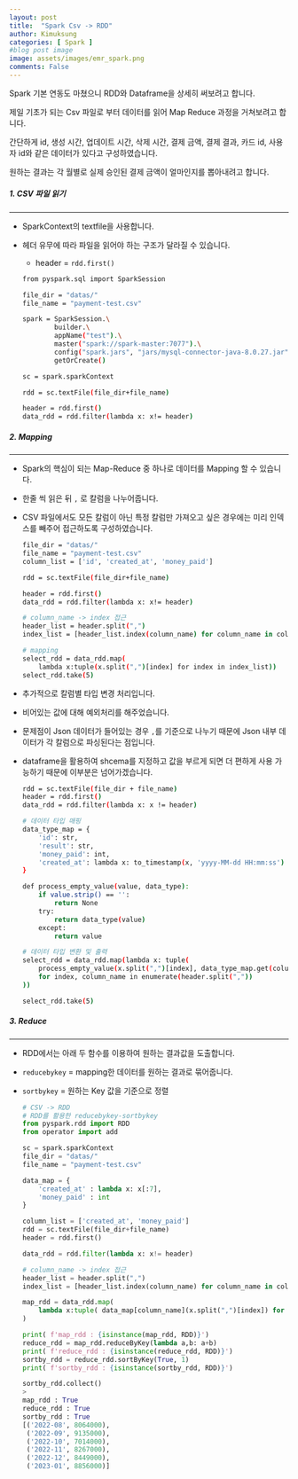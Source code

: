 ```yaml
---
layout: post
title:  "Spark Csv -> RDD"
author: Kimuksung
categories: [ Spark ]
#blog post image
image: assets/images/emr_spark.png
comments: False
---
```


Spark 기본 연동도 마쳤으니 RDD와 Dataframe을 상세히 써보려고 합니다.

제일 기초가 되는 Csv 파일로 부터 데이터를 읽어 Map Reduce 과정을 거쳐보려고 합니다.

간단하게 id, 생성 시간, 업데이트 시간, 삭제 시간, 결제 금액, 결제 결과, 카드 id, 사용자 id와 같은 데이터가 있다고 구성하였습니다.

원하는 결과는 각 월별로 실제 승인된 결제 금액이 얼마인지를 뽑아내려고 합니다.

##### 1. CSV 파일 읽기
---
- SparkContext의 textfile을 사용합니다.
- 헤더 유무에 따라 파일을 읽어야 하는 구조가 달라질 수 있습니다.
    - header = `rdd.first()`
    
    ```bash
    from pyspark.sql import SparkSession
    
    file_dir = "datas/"
    file_name = "payment-test.csv"
    
    spark = SparkSession.\
            builder.\
            appName("test").\
            master("spark://spark-master:7077").\
            config("spark.jars", "jars/mysql-connector-java-8.0.27.jar").\
            getOrCreate()
    
    sc = spark.sparkContext
    
    rdd = sc.textFile(file_dir+file_name)
    
    header = rdd.first()
    data_rdd = rdd.filter(lambda x: x!= header)
    ```
    

##### 2. Mapping
---
- Spark의 핵심이 되는 Map-Reduce 중 하나로 데이터를 Mapping 할 수 있습니다.
- 한줄 씩 읽은 뒤 `,` 로 칼럼을 나누어줍니다.
- CSV 파일에서도 모든 칼럼이 아닌 특정 칼럼만 가져오고 싶은 경우에는 미리 인덱스를 빼주어 접근하도록 구성하였습니다.
    
    ```bash
    file_dir = "datas/"
    file_name = "payment-test.csv"
    column_list = ['id', 'created_at', 'money_paid']
    
    rdd = sc.textFile(file_dir+file_name)
    
    header = rdd.first()
    data_rdd = rdd.filter(lambda x: x!= header)
    
    # column_name -> index 접근
    header_list = header.split(",")
    index_list = [header_list.index(column_name) for column_name in column_list]
    
    # mapping
    select_rdd = data_rdd.map(
        lambda x:tuple(x.split(",")[index] for index in index_list))
    select_rdd.take(5)
    ```
    
- 추가적으로 칼럼별 타입 변경 처리입니다.
- 비어있는 값에 대해 예외처리를 해주었습니다.
- 문제점이 Json 데이터가 들어있는 경우 `,`를 기준으로 나누기 때문에 Json 내부 데이터가 각 칼럼으로 파싱된다는 점입니다.
- dataframe을 활용하여 shcema를 지정하고 값을 부르게 되면 더 편하게 사용 가능하기 때문에 이부분은 넘어가겠습니다.
    
    ```bash
    rdd = sc.textFile(file_dir + file_name)
    header = rdd.first()
    data_rdd = rdd.filter(lambda x: x != header)
    
    # 데이터 타입 매핑
    data_type_map = {
        'id': str,
        'result': str,
        'money_paid': int,
        'created_at': lambda x: to_timestamp(x, 'yyyy-MM-dd HH:mm:ss')
    }
    
    def process_empty_value(value, data_type):
        if value.strip() == '':
            return None
        try:
            return data_type(value)
        except:
            return value
    
    # 데이터 타입 변환 및 출력
    select_rdd = data_rdd.map(lambda x: tuple(
        process_empty_value(x.split(",")[index], data_type_map.get(column_name))
        for index, column_name in enumerate(header.split(","))
    ))
    
    select_rdd.take(5)
    ```
    

##### 3. Reduce
---
- RDD에서는 아래 두 함수를 이용하여 원하는 결과값을 도출합니다.
- `reducebykey` = mapping한 데이터를 원하는 결과로 묶어줍니다.
- `sortbykey` = 원하는 Key 값을 기준으로 정렬
    
    ```python
    # CSV -> RDD
    # RDD를 활용한 reducebykey-sortbykey
    from pyspark.rdd import RDD
    from operator import add
    
    sc = spark.sparkContext
    file_dir = "datas/"
    file_name = "payment-test.csv"
    
    data_map = {
        'created_at' : lambda x: x[:7],
        'money_paid' : int
    }
    
    column_list = ['created_at', 'money_paid']
    rdd = sc.textFile(file_dir+file_name)
    header = rdd.first()
    
    data_rdd = rdd.filter(lambda x: x!= header)
    
    # column_name -> index 접근
    header_list = header.split(",")
    index_list = [header_list.index(column_name) for column_name in column_list]
    
    map_rdd = data_rdd.map(
        lambda x:tuple( data_map[column_name](x.split(",")[index]) for index, column_name in zip(index_list, column_list))
    )
    
    print( f'map_rdd : {isinstance(map_rdd, RDD)}')
    reduce_rdd = map_rdd.reduceByKey(lambda a,b: a+b)
    print( f'reduce_rdd : {isinstance(reduce_rdd, RDD)}')
    sortby_rdd = reduce_rdd.sortByKey(True, 1)
    print( f'sortby_rdd : {isinstance(sortby_rdd, RDD)}')
    
    sortby_rdd.collect()
    >
    map_rdd : True
    reduce_rdd : True
    sortby_rdd : True
    [('2022-08', 8064000),
     ('2022-09', 9135000),
     ('2022-10', 7014000),
     ('2022-11', 8267000),
     ('2022-12', 8449000),
     ('2023-01', 8856000)]
    ```